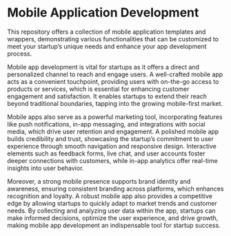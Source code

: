 # Mobile Application Development

This repository offers a collection of mobile application templates and wrappers, demonstrating various functionalities that can be customized to meet your startup’s unique needs and enhance your app development process.

Mobile app development is vital for startups as it offers a direct and personalized channel to reach and engage users. A well-crafted mobile app acts as a convenient touchpoint, providing users with on-the-go access to products or services, which is essential for enhancing customer engagement and satisfaction. It enables startups to extend their reach beyond traditional boundaries, tapping into the growing mobile-first market.

Mobile apps also serve as a powerful marketing tool, incorporating features like push notifications, in-app messaging, and integrations with social media, which drive user retention and engagement. A polished mobile app builds credibility and trust, showcasing the startup’s commitment to user experience through smooth navigation and responsive design. Interactive elements such as feedback forms, live chat, and user accounts foster deeper connections with customers, while in-app analytics offer real-time insights into user behavior.

Moreover, a strong mobile presence supports brand identity and awareness, ensuring consistent branding across platforms, which enhances recognition and loyalty. A robust mobile app also provides a competitive edge by allowing startups to quickly adapt to market trends and customer needs. By collecting and analyzing user data within the app, startups can make informed decisions, optimize the user experience, and drive growth, making mobile app development an indispensable tool for startup success.
